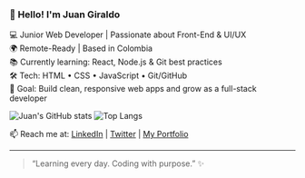 ### 👋 Hello! I'm Juan Giraldo

💻 Junior Web Developer | Passionate about Front-End & UI/UX  
🌍 Remote-Ready | Based in Colombia  
📚 Currently learning: React, Node.js & Git best practices  
🛠 Tech: HTML • CSS • JavaScript • Git/GitHub  
🎯 Goal: Build clean, responsive web apps and grow as a full-stack developer  

![Juan's GitHub stats](https://github-readme-stats.vercel.app/api?username=juanjoscript&show_icons=true&theme=radical)
![Top Langs](https://github-readme-stats.vercel.app/api/top-langs/?username=juanjoscript&layout=compact)



📫 Reach me at: [LinkedIn](https://linkedin.com/in/juan...) | [Twitter](https://x.com/juan...) | [My Portfolio](https://juangiraldo.dev)

---

> “Learning every day. Coding with purpose.” ✨
